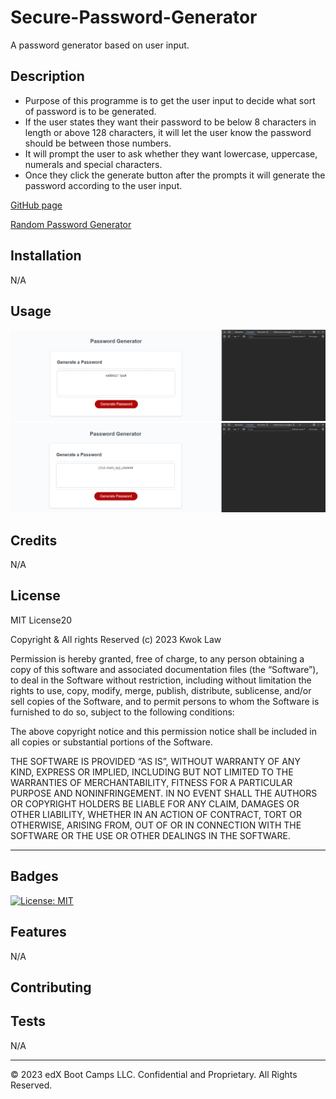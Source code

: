 # Secure-Password-Generator

A password generator based on user input.

## Description

- Purpose of this programme is to get the user input to decide what sort of password is to be generated.
- If the user states they want their password to be below 8 characters in length or above 128 characters, it will let the user know the password should be between those numbers.
- It will prompt the user to ask whether they want lowercase, uppercase, numerals and special characters.
- Once they click the generate button after the prompts it will generate the password according to the user input.

[GitHub page](https://github.com/Digita1Panda/secure-password-generator)

[Random Password Generator](https://digita1panda.github.io/secure-password-generator/)

## Installation

N/A

## Usage

![Webpage First Password 12 characters](images/screenshot-1.png)
![Webpage Second Password 20 characters](images/screenshot-2.png)

## Credits

N/A

## License

MIT License20

Copyright & All rights Reserved (c) 2023 Kwok Law

Permission is hereby granted, free of charge, to any person obtaining a copy of this software and associated documentation files (the “Software”), to deal in the Software without restriction, including without limitation the rights to use, copy, modify, merge, publish, distribute, sublicense, and/or sell copies of the Software, and to permit persons to whom the Software is furnished to do so, subject to the following conditions:

The above copyright notice and this permission notice shall be included in all copies or substantial portions of the Software.

THE SOFTWARE IS PROVIDED “AS IS”, WITHOUT WARRANTY OF ANY KIND, EXPRESS OR IMPLIED, INCLUDING BUT NOT LIMITED TO THE WARRANTIES OF MERCHANTABILITY, FITNESS FOR A PARTICULAR PURPOSE AND NONINFRINGEMENT. IN NO EVENT SHALL THE AUTHORS OR COPYRIGHT HOLDERS BE LIABLE FOR ANY CLAIM, DAMAGES OR OTHER LIABILITY, WHETHER IN AN ACTION OF CONTRACT, TORT OR OTHERWISE, ARISING FROM, OUT OF OR IN CONNECTION WITH THE SOFTWARE OR THE USE OR OTHER DEALINGS IN THE SOFTWARE.

---

## Badges

[![License: MIT](https://img.shields.io/badge/License-MIT-yellow.svg)](https://opensource.org/licenses/MIT)

## Features

N/A

## Contributing

## Tests

N/A

---

© 2023 edX Boot Camps LLC. Confidential and Proprietary. All Rights Reserved.
